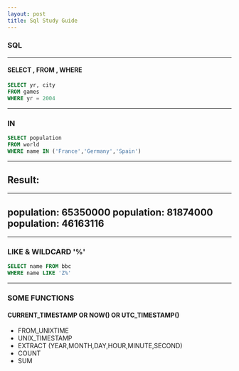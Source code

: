 ```yaml
---
layout: post
title: Sql Study Guide
---
```


### SQL
---

#### SELECT , FROM , WHERE 

```SQL
SELECT yr, city 
FROM games
WHERE yr = 2004
```

---
### IN

```SQL
SELECT population
FROM world
WHERE name IN ('France','Germany','Spain')
```

---
Result:
---

---
population: 65350000 
population: 81874000
population: 46163116
---

---
### LIKE & WILDCARD '%'

```SQL
SELECT name FROM bbc
WHERE name LIKE 'Z%'
```
---
### SOME FUNCTIONS

#### CURRENT_TIMESTAMP OR NOW() OR UTC_TIMESTAMP()


- FROM_UNIXTIME
- UNIX_TIMESTAMP
- EXTRACT (YEAR,MONTH,DAY,HOUR,MINUTE,SECOND)
- COUNT
- SUM
